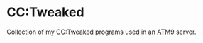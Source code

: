 # CC:Tweaked
Collection of my [CC:Tweaked](https://github.com/cc-tweaked/CC-Tweaked/) programs used in an [ATM9](https://github.com/AllTheMods/ATM-9) server.
